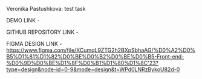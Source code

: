 Veronika Pastushkova: test task

DEMO LINK - 

GITHUB REPOSITORY LINK - 

FIGMA DESIGN LINK - https://www.figma.com/file/XCumqL9ZTG2h2BXpSbhaAG/%D0%A2%D0%B5%D1%81%D1%82%D0%BE%D0%B2%D0%BE%D0%B5-Front-end-%D0%9D%D0%BE%D1%8F%D0%B1%D1%80%D1%8C'23?type=design&node-id=0-9&mode=design&t=WPd0LNRzBykoU82d-0
